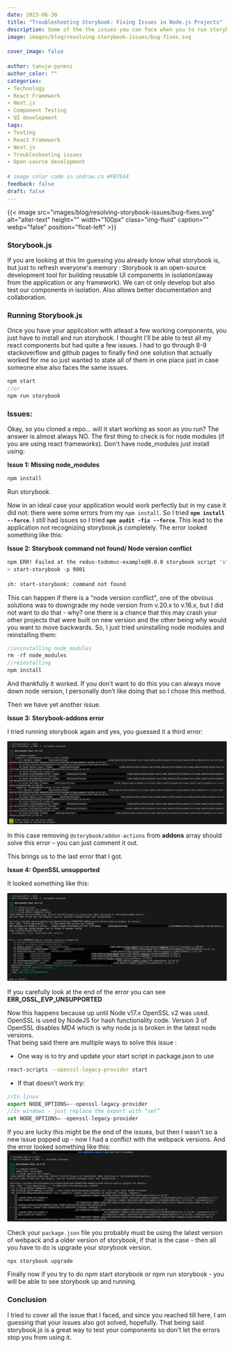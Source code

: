 ```yaml
---
date: 2023-06-30
title: "Troubleshooting Storybook: Fixing Issues in Node.js Projects"
description: Some of the the issues you can face when you to run storybook.js in your react projects due to node version conflicts.
image: images/blog/resolving-storybook-issues/bug-fixes.svg

cover_image: false

author: tanuja-pyneni
author_color: ""
categories:
- Technology
- React Framework
- Next.js
- Component Testing
- UI development
tags:
- Testing
- React Framework
- Next.js
- Troubleshooting issues
- Open-source development

# image color code in undraw.co #FB7E44 
feedback: false
draft: false
---
```



{{< image src="images/blog/resolving-storybook-issues/bug-fixes.svg" alt="alter-text" height="" width="100px" class="img-fluid" caption="" webp="false" position="float-left" >}}

### Storybook.js
If you are looking at this Im guessing you already know what storybook is, but just to refresh everyone's memory : Storybook is an open-source development tool for building reusable UI components in isolation(away from the application or any framework). We can ot only develop but also test our components in isolation. Also allows better documentation and collaboration.

### Running Storybook.js
Once you have your application with atleast a few working components, you just have to install and run storybook. I thought I'll be able to test all my react components but had quite a few issues. I had to go through 8-9 stackoverflow and github pages to finally find one solution that actually worked for me so just wanted to state all of them in one place just in case someone else also faces the same issues.


```js 
npm start
//or 
npm run storybook
```

### Issues:
Okay, so you cloned a repo... will it start working as soon as you run? The answer is almost always NO. The first thing to check is for node modules (if you are using react frameworks). Don't have node_modules just install using:

**Issue 1: Missing node_modules**

```bash
npm install
```
Run storybook.

Now in an ideal case your application would work perfectly but in my case it did not: there were some errors from my `npm install`. So I tried **`npm install --force`**. I still had issues so I tried **`npm audit -fix --force`**. This lead to the application not recognizing storybook.js completely. The error looked something like this:

**Issue 2: Storybook command not found/ Node version conflict**
```bash
npm ERR! Failed at the redux-todomvc-example@0.0.0 storybook script 'start-storybook -p 9001'edux-todomvc-example@0.0.0 storybook /Users/Desktop/sample/storybooksample 
> start-storybook -p 9001 

sh: start-storybook: command not found 
```
This can happen if there is a "node version conflict", one of the obvious solutions was to downgrade my node version from v.20.x to v.16.x, but I did not want to do that - why? one there is a chance that this may crash your other projects that were built on new version and the other being why would you want to move backwards. 
So, I just tried uninstalling node modules and reinstalling them: 

```js
//uninstalling node_modules
rm -rf node_modules
//reinstalling 
npm install 
```
And thankfully it worked. If you don’t want to do this you can always move down node version, I personally don’t like doing that so I chose this method. 

Then we have yet another issue. 

**Issue 3: Storybook-addons error**

I tried running storybook again and yes, you guessed it a third error:


![error3](images/storybook-error.png)

In this case removing `@storybook/addon-actions` from **addons** array should solve this error – you can just comment it out. 


This brings us to the last error that I got. 

**Issue 4: OpenSSL unsupported**

It looked something like this:

![error4](images/storybook-error2.png)

If you carefully look at the end of the error you can see **ERR_OSSL_EVP_UNSUPPORTED**

Now  this happens because up until Node v17.x OpenSSL v2 was used. OpenSSL is used by NodeJS for hash functionality code. Version 3 of OpenSSL disables MD4 which is why node.js is broken in the latest node versions.  
That being said there are multiple ways to solve this issue : 

- One way is to try and update your start script in package.json to use 

```bash
react-scripts --openssl-legacy-provider start 
```
- If that doesn’t work try: 

```js
//In linux
export NODE_OPTIONS=--openssl-legacy-provider
//In windows - just replace the export with “set” 
set NODE_OPTIONS=--openssl-legacy-provider
```
If you are lucky this might be the end of the issues, but then I wasn't so a new issue popped up - now I had a conflict with the webpack versions. And the error looked something like this:
![error5](images/storybook-error3.png)

Check your `package.json` file you probably must be using the latest version of webpack and a older version of storybook, if that is the case - then all you have to do is upgrade your storybook version.

```js
npx storybook upgrade
```
Finally now if you try to do npm start storybook or npm run storybook - you will be able to see storybook up and running.
 
### Conclusion
I tried to cover all the issue that I faced, and since you reached till here, I am guessing that your issues also got solved, hopefully. That being said storybook.js is a great way to test your components so don't let the errors stop you from using it. 
